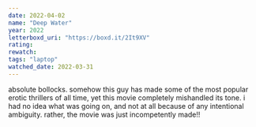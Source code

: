 ```yaml
---
date: 2022-04-02
name: "Deep Water"
year: 2022
letterboxd_uri: "https://boxd.it/2It9XV"
rating: 
rewatch: 
tags: "laptop"
watched_date: 2022-03-31
---
```


absolute bollocks. somehow this guy has made some of the most popular erotic thrillers of all time, yet this movie completely mishandled its tone. i had no idea what was going on, and not at all because of any intentional ambiguity. rather, the movie was just incompetently made!!
